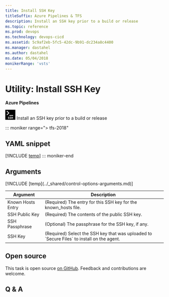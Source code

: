 ```yaml
---
title: Install SSH Key
titleSuffix: Azure Pipelines & TFS
description: Install an SSH key prior to a build or release
ms.topic: reference
ms.prod: devops
ms.technology: devops-cicd
ms.assetid: 5c9af2eb-5fc5-42dc-9b91-dc234a8c4400
ms.manager: dastahel
ms.author: dastahel
ms.date: 05/04/2018
monikerRange: 'vsts'
---
```


# Utility: Install SSH Key

**Azure Pipelines**

![](_img/installsshkey.png) Install an SSH key prior to a build or release

::: moniker range="> tfs-2018"
## YAML snippet
[!INCLUDE [temp](../_shared/yaml/InstallSSHKeyV0.md)]
::: moniker-end

## Arguments

<table><thead><tr><th>Argument</th><th>Description</th></tr></thead>
<tr><td>Known Hosts Entry</td><td>(Required) The entry for this SSH key for the known_hosts file.</td></tr>
<tr><td>SSH Public Key</td><td>(Required) The contents of the public SSH key.</td></tr>
<tr><td>SSH Passphrase</td><td>(Optional) The passphrase for the SSH key, if any.</td></tr>
<tr><td>SSH Key</td><td>(Required) Select the SSH key that was uploaded to `Secure Files` to install on the agent.</td></tr>
[!INCLUDE [temp](../_shared/control-options-arguments.md)]
</table>

## Open source

This task is open source [on GitHub](https://github.com/Microsoft/vsts-tasks). Feedback and contributions are welcome.

## Q & A

<!-- BEGINSECTION class="md-qanda" -->

<!-- ENDSECTION -->
